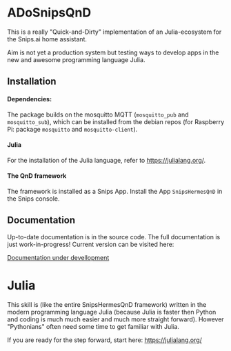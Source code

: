 # ADoSnipsQnD

This is a really "Quick-and-Dirty" implementation of an Julia-ecosystem for the
Snips.ai home assistant.

Aim is not yet a production system but testing ways to develop apps in the new and awesome programming
language Julia.

## Installation

#### Dependencies:
The package builds on the mosquitto MQTT (`mosquitto_pub` and `mosquitto_sub`), which can be installed from the debian repos
(for Raspberry Pi: package `mosquitto` and `mosquitto-client`).

#### Julia
For the installation of the Julia language, refer to https://julialang.org/.

#### The QnD framework
The framework is installed as a Snips App.
Install the App `SnipsHermesQnD` in the Snips console.


## Documentation

Up-to-date documentation is in the source code.
The full documentation is just work-in-progress!
Current version can be visited here:

 [Documentation under devellopment](https://andreasdominik.github.io/ADoSnipsQnD/dev)


# Julia

This skill is (like the entire SnipsHermesQnD framework) written in the
modern programming language Julia (because Julia is faster
then Python and coding is much much easier and much more straight forward).
However "Pythonians" often need some time to get familiar with Julia.

If you are ready for the step forward, start here: https://julialang.org/
